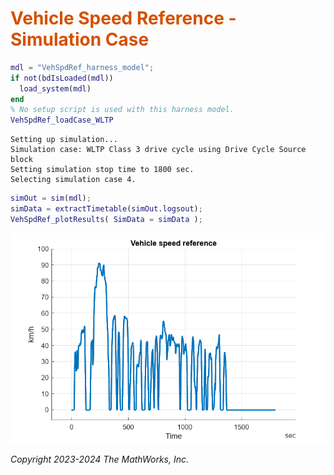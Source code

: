 
# <span style="color:rgb(213,80,0)">Vehicle Speed Reference \- Simulation Case</span>
```matlab
mdl = "VehSpdRef_harness_model";
if not(bdIsLoaded(mdl)) 
  load_system(mdl)
end
% No setup script is used with this harness model.
VehSpdRef_loadCase_WLTP
```

```matlabTextOutput
Setting up simulation...
Simulation case: WLTP Class 3 drive cycle using Drive Cycle Source block
Setting simulation stop time to 1800 sec.
Selecting simulation case 4.
```

```matlab
simOut = sim(mdl);
simData = extractTimetable(simOut.logsout);
VehSpdRef_plotResults( SimData = simData );
```

<center><img src="media/VehSpdRef_Case_WLTP_media/figure_0.png" width="602" alt="figure_0.png"></center>


*Copyright 2023\-2024 The MathWorks, Inc.*

